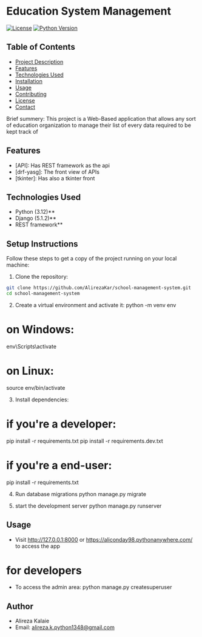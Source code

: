 # Education System Management

[![License](https://img.shields.io/badge/license-MIT-blue.svg)](LICENSE) [![Python Version](https://img.shields.io/badge/python-3.x-blue.svg)]()

## Table of Contents
- [Project Description](#project-description)
- [Features](#features)
- [Technologies Used](#technologies-used)
- [Installation](#installation)
- [Usage](#usage)
- [Contributing](#contributing)
- [License](#license)
- [Contact](#contact)

Brief summery: This project is a Web-Based application that allows any sort of education organization to manage
their list of every data required to be kept track of

## Features
- [API]: Has REST framework as the api 
- [drf-yasg]: The front view of APIs
- [tkinter]: Has also a tkinter front 

## Technologies Used
- Python (3.12)**
- Django (5.1.2)**
- REST framework**

## Setup Instructions 

Follow these steps to get a copy of the project running on your local machine:

1. Clone the repository:
```bash
git clone https://github.com/AlirezaKar/school-management-system.git
cd school-management-system
```

2. Create a virtual environment and activate it:
python -m venv env
# on Windows: 
env\Scripts\activate
# on Linux:
source env/bin/activate

3. Install dependencies:
# if you're a developer:
pip install -r requirements.txt
pip install -r requirements.dev.txt
# if you're a end-user:
pip install -r requirements.txt

4. Run database migrations
python manage.py migrate

5. start the development server
python manage.py runserver

## Usage

- Visit http://127.0.0.1:8000 or https://aliconday98.pythonanywhere.com/ to access the app 
# for developers 
- To access the admin area: python manage.py createsuperuser 

## Author
- Alireza Kalaie
- Email: alireza.k.python1348@gmail.com